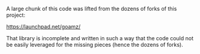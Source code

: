 A large chunk of this code was lifted from the dozens of forks of this project:

https://launchpad.net/goamz/

That library is incomplete and written in such a way that the code could not be easily leveraged for the missing pieces (hence the dozens of forks).